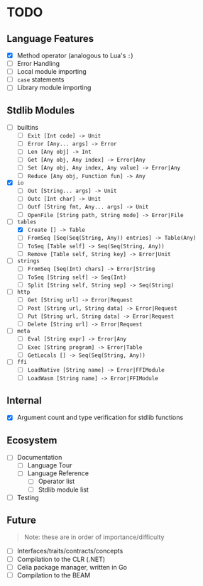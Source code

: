 # TODO

## Language Features

- [x] Method operator (analogous to Lua's `:`)
- [ ] Error Handling
- [ ] Local module importing
- [ ] `case` statements
- [ ] Library module importing

## Stdlib Modules

- [ ] builtins
    - [ ] `Exit [Int code] -> Unit`
    - [ ] `Error [Any... args] -> Error`
    - [ ] `Len [Any obj] -> Int`
    - [ ] `Get [Any obj, Any index] -> Error|Any`
    - [ ] `Set [Any obj, Any index, Any value] -> Error|Any`
    - [ ] `Reduce [Any obj, Function fun] -> Any`
- [x] `io`
    - [ ] `Out [String... args] -> Unit`
    - [ ] `Outc [Int char] -> Unit`
    - [ ] `Outf [String fmt, Any... args] -> Unit`
    - [ ] `OpenFile [String path, String mode] -> Error|File`
- [ ] `tables`
    - [x] `Create [] -> Table`
    - [ ] `FromSeq [Seq(Seq(String, Any)) entries] -> Table(Any)`
    - [ ] `ToSeq [Table self] -> Seq(Seq(String, Any))`
    - [ ] `Remove [Table self, String key] -> Error|Unit`
- [ ] `strings`
    - [ ] `FromSeq [Seq(Int) chars] -> Error|String`
    - [ ] `ToSeq [String self] -> Seq(Int)`
    - [ ] `Split [String self, String sep] -> Seq(String)`
- [ ] `http`
    - [ ] `Get [String url] -> Error|Request`
    - [ ] `Post [String url, String data] -> Error|Request`
    - [ ] `Put [String url, String data] -> Error|Request`
    - [ ] `Delete [String url] -> Error|Request`
- [ ] `meta`
    - [ ] `Eval [String expr] -> Error|Any`
    - [ ] `Exec [String program] -> Error|Table`
    - [ ] `GetLocals [] -> Seq(Seq(String, Any))`
- [ ] `ffi`
    - [ ] `LoadNative [String name] -> Error|FFIModule`
    - [ ] `LoadWasm [String name] -> Error|FFIModule`

## Internal

- [x] Argument count and type verification for stdlib functions

## Ecosystem

- [ ] Documentation
    - [ ] Language Tour
    - [ ] Language Reference
        - [ ] Operator list
        - [ ] Stdlib module list
- [ ] Testing

## Future

> Note: these are in order of importance/difficulty

- [ ] Interfaces/traits/contracts/concepts
- [ ] Compilation to the CLR (.NET)
- [ ] Celia package manager, written in Go
- [ ] Compilation to the BEAM
